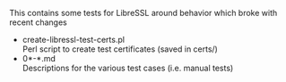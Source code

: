 This contains some tests for LibreSSL around behavior which broke with recent
changes

- create-libressl-test-certs.pl\
  Perl script to create test certificates (saved in certs/)
- 0*-*.md\
  Descriptions for the various test cases (i.e. manual tests)

